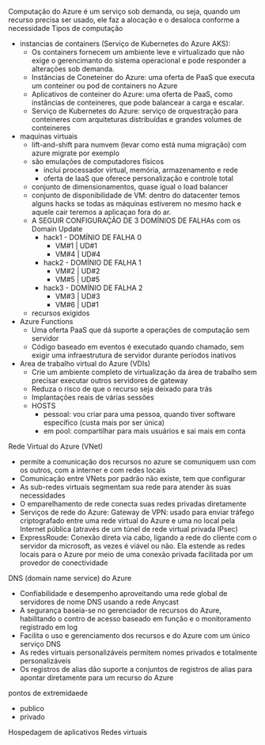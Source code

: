 Computação do Azure é um serviço sob demanda, ou seja, quando um recurso precisa ser usado, ele faz a alocação e o desaloca conforme a necessidade
Tipos de computação
- instancias de containers (Serviço de Kubernetes do Azure AKS):
  - Os containers fornecem um ambiente leve e virtualizado que não exige o gerencimanto do sistema operacional e pode responder a alterações sob demanda. 
  - Instâncias de Coneteiner do Azure: uma oferta de PaaS que executa um conteiner ou pod de containers no Azure
  - Aplicativos de conteiner do Azure: uma oferta de PaaS, como instâncias de conteineres, que pode balancear a carga e escalar.
  - Serviço de Kubernetes do Azure: serviço de orquestração para conteineres com arquiteturas distribuídas e grandes volumes de conteineres
- maquinas virtuais 
  - lift-and-shift para numvem (levar como está numa migração) com azure migrate por exemplo 
  - são emulações de computadores físicos
    - inclui processador virtual, memória, armazenamento e rede
    - oferta de IaaS que oferece personalização e controle total
  - conjunto de dimensionamentos, quase igual o load balancer
  - conjunto de disponibilidade de VM: dentro do datacenter temos alguns hacks se todas as máquinas estiverem no mesmo hack e aquele cair teremos a aplicaçao fora do ar.
  - A SEGUIR CONFIGURAÇÃO DE 3 DOMÍNIOS DE FALHAs com os Domain Update
    - hack1 - DOMÍNIO DE FALHA 0
      - VM#1 | UD#1
      - VM#4 | UD#4
    - hack2 - DOMÍNIO DE FALHA 1
      - VM#2 | UD#2
      - VM#5 | UD#5
    - hack3 - DOMÍNIO DE FALHA 2
      - VM#3 | UD#3
      - VM#6 | UD#1  
  - recursos exigidos
- Azure Functions
  - Uma oferta PaaS que dá suporte a operações de computação sem servidor
  - Código baseado em eventos é executado quando chamado, sem exigir uma infraestrutura de servidor durante períodos inativos 
- Area de trabalho virtual do Azure (VDIs)
  - Crie um ambiente completo de virtualização da área de trabalho sem precisar executar outros servidores de gateway
  - Reduza o risco de que o recurso seja deixado para trás
  - Implantações reais de várias sessões  
  - HOSTS
    - pessoal: vou criar para uma pessoa, quando tiver software específico (custa mais por ser única)
    - em pool: compartilhar para mais usuários e sai mais em conta


Rede Virtual do Azure (VNet)
  - permite a comunicação dos recursos no azure se comuniquem usn com os outros, com a interner e com redes locais
  - Comunicação entre VNets por padrão não existe, tem que configurar
  - As sub-redes virtuais segmentam sua rede para atender às suas necessidades
  - O emparelhamento de rede conecta suas redes privadas diretamente
  - Serviços de rede do Azure: Gateway de VPN: usado para enviar tráfego criptografado entre uma rede virtual do Azure e uma no local pela Internet pública (através de um túnel de rede virtual privada IPsec)
  - ExpressRoude: Conexão direta via cabo, ligando a rede do cliente com o servidor da microsoft, as vezes é viável ou não. Ela estende as redes locais para o Azure por meio de uma conexão privada facilitada por um provedor de conectividade

DNS (domain name service) do Azure
  - Confiabilidade e desempenho aproveitando uma rede global de servidores de nome DNS usando a rede Anycast
  - A segurança baseia-se no gerenciador de recursos do Azure, habilitando o contro de acesso baseado em função e o monitoramento registrado em log
  - Facilita o uso e gerenciamento dos recursos e do Azure com um único serviço DNS
  - As redes virtuais personalizáveis permitem nomes privados e totalmente personalizáveis
  - Os registros de alias dão suporte a conjuntos de registros de alias para apontar diretamente para um recurso do Azure

pontos de extremidaede
 - publico
 - privado




Hospedagem de aplicativos
Redes virtuais
